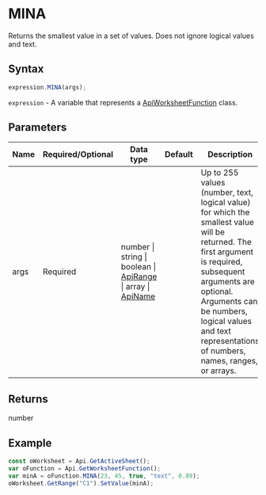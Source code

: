 # MINA

Returns the smallest value in a set of values. Does not ignore logical values and text.

## Syntax

```javascript
expression.MINA(args);
```

`expression` - A variable that represents a [ApiWorksheetFunction](../ApiWorksheetFunction.md) class.

## Parameters

| **Name** | **Required/Optional** | **Data type** | **Default** | **Description** |
| ------------- | ------------- | ------------- | ------------- | ------------- |
| args | Required | number \| string \| boolean \| [ApiRange](../../ApiRange/ApiRange.md) \| array \| [ApiName](../../ApiName/ApiName.md) |  | Up to 255 values (number, text, logical value) for which the smallest value will be returned. The first argument is required, subsequent arguments are optional. Arguments can be numbers, logical values and text representations of numbers, names, ranges, or arrays. |

## Returns

number

## Example



```javascript
const oWorksheet = Api.GetActiveSheet();
var oFunction = Api.GetWorksheetFunction();
var minA = oFunction.MINA(23, 45, true, "text", 0.89);
oWorksheet.GetRange("C1").SetValue(minA);

```
